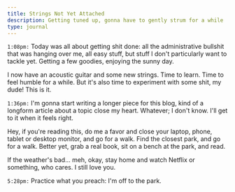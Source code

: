 ```yaml
---
title: Strings Not Yet Attached
description: Getting tuned up, gonna have to gently strum for a while
type: journal
---
```


`1:08pm:` Today was all about getting shit done: all the administrative bullshit that was hanging over me, all easy stuff, but stuff I don't particularly want to tackle yet. Getting a few goodies, enjoying the sunny day.

I now have an acoustic guitar and some new strings. Time to learn. Time to feel humble for a while. But it's also time to experiment with some shit, my dude! This is it.

`1:36pm:` I'm gonna start writing a longer piece for this blog, kind of a longform article about a topic close my heart. Whatever; I don't know. I'll get to it when it feels right.

Hey, if you're reading this, do me a favor and close your laptop, phone, tablet or desktop monitor, and go for a walk. Find the closest park, and go for a walk. Better yet, grab a real book, sit on a bench at the park, and read.

If the weather's bad... meh, okay, stay home and watch Netflix or something, who cares. I still love you.

`5:28pm:` Practice what you preach: I'm off to the park.
